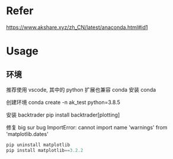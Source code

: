 # Refer
https://www.akshare.xyz/zh_CN/latest/anaconda.html#id1
# Usage
## 环境
推荐使用 vscode, 其中的 python 扩展也兼容 conda
安装 conda

创建环境
conda create -n ak_test python=3.8.5

安装 backtrader
pip install backtrader[plotting]

修复 big sur bug
        ImportError: cannot import name 'warnings' from 'matplotlib.dates'
```python
pip uninstall matplotlib
pip install matplotlib==3.2.2
```